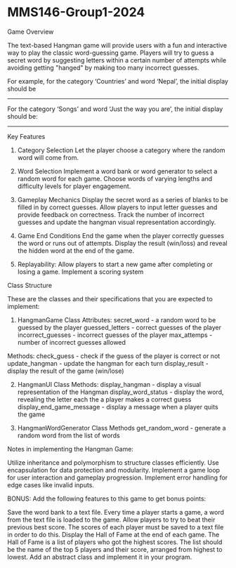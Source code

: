 # MMS146-Group1-2024
Game Overview

The text-based Hangman game will provide users with a fun and interactive way to play the classic word-guessing game. Players will try to guess a secret word by suggesting letters within a certain number of attempts while avoiding getting "hanged" by making too many incorrect guesses.


For example, for the category ‘Countries’ and word ‘Nepal’, the initial display should be


_ _ _ _ _


For the category ‘Songs’ and word ‘Just the way you are’, the initial display should be:


_ _ _ _    _ _ _    _ _ _    _ _ _    _ _ _


Key Features

1. Category Selection
Let the player choose a category where the random word will come from.

2. Word Selection
Implement a word bank or word generator to select a random word for each game.
Choose words of varying lengths and difficulty levels for player engagement.

3. Gameplay Mechanics
Display the secret word as a series of blanks to be filled in by correct guesses.
Allow players to input letter guesses and provide feedback on correctness.
Track the number of incorrect guesses and update the hangman visual representation accordingly.

4. Game End Conditions
End the game when the player correctly guesses the word or runs out of attempts.
Display the result (win/loss) and reveal the hidden word at the end of the game.

5. Replayability:
Allow players to start a new game after completing or losing a game.
Implement a scoring system

Class Structure

These are the classes and their specifications that you are expected to implement:

1. HangmanGame Class
Attributes:
secret_word - a random word to be guessed by the player
guessed_letters - correct guesses of the player
incorrect_guesses - incorrect guesses of the player
max_attemps - number of incorrect guesses allowed

Methods:
check_guess - check if the guess of the player is correct or not
update_hangman - update the hangman for each turn
display_result - display the result of the game (win/lose)

2. HangmanUI Class
Methods:
display_hangman - display a visual representation of the Hangman
display_word_status - display the word, revealing the letter each the a player makes a correct guess
display_end_game_message - display a message when a player quits the game

3. HangmanWordGenerator Class
Methods
get_random_word - generate a random word from the list of words

Notes in implementing the Hangman Game:

Utilize inheritance and polymorphism to structure classes efficiently.
Use encapsulation for data protection and modularity.
Implement a game loop for user interaction and gameplay progression.
Implement error handling for edge cases like invalid inputs.

BONUS: Add the following features to this game to get bonus points:

Save the word bank to a text file. Every time a player starts a game, a word from the text file is loaded to the game.
Allow players to try to beat their previous best score. The scores of each player must be saved to a text file in order to do this.
Display the Hall of Fame at the end of each game. The Hall of Fame is a list of players who got the highest scores. The list should be the name of the top 5 players and their score, arranged from highest to lowest.
Add an abstract class and implement it in your program.

